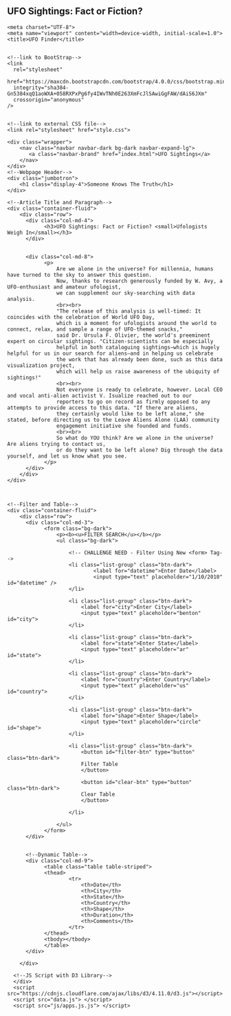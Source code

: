 ## UFO Sightings: Fact or Fiction?

<!DOCTYPE html>
<html lang="en">

<head>

    <meta charset="UTF-8">
    <meta name="viewport" content="width=device-width, initial-scale=1.0">
    <title>UFO Finder</title>


    <!--link to BootStrap-->    
    <link
      rel="stylesheet"
      href="https://maxcdn.bootstrapcdn.com/bootstrap/4.0.0/css/bootstrap.min.css"
      integrity="sha384-Gn5384xqQ1aoWXA+058RXPxPg6fy4IWvTNh0E263XmFcJlSAwiGgFAW/dAiS6JXm"
      crossorigin="anonymous"
    />


    <!--link to external CSS file-->
    <link rel="stylesheet" href="style.css">

</head>

<body class="bg-dark">

    <div class="wrapper">
        <nav class="navbar navbar-dark bg-dark navbar-expand-lg">
           <a class="navbar-brand" href="index.html">UFO Sightings</a>
        </nav>
    </div>
    <!--Webpage Header-->
    <div class="jumbotron">
        <h1 class="display-4">Someone Knows The Truth</h1>
    </div>

    <!--Article Title and Paragraph-->
    <div class="container-fluid">
        <div class="row">
          <div class="col-md-4">
                <h3>UFO Sightings: Fact or Fiction? <small>Ufologists Weigh In</small></h3>
          </div>
            

          <div class="col-md-8">
                <p>
                    Are we alone in the universe? For millennia, humans have turned to the sky to answer this question. 
                    Now, thanks to research generously funded by W. Avy, a UFO-enthusiast and amateur ufologist, 
                    we can supplement our sky-searching with data analysis.
                    <br><br>
                    "The release of this analysis is well-timed: It coincides with the celebration of World UFO Day, 
                    which is a moment for ufologists around the world to connect, relax, and sample a range of UFO-themed snacks," 
                    said Dr. Ursula F. Olivier, the world's preeminent expert on circular sightings. "Citizen-scientists can be especially 
                    helpful in both cataloguing sightings—which is hugely helpful for us in our search for aliens—and in helping us celebrate 
                    the work that has already been done, such as this data visualization project, 
                    which will help us raise awareness of the ubiquity of sightings!"
                    <br><br>
                    Not everyone is ready to celebrate, however. Local CEO and vocal anti-alien activist V. Isualize reached out to our 
                    reporters to go on record as firmly opposed to any attempts to provide access to this data. "If there are aliens, 
                    they certainly would like to be left alone," she stated, before directing us to the Leave Aliens Alone (LAA) community 
                    engagement initiative she founded and funds.
                    <br><br>
                    So what do YOU think? Are we alone in the universe? Are aliens trying to contact us, 
                    or do they want to be left alone? Dig through the data yourself, and let us know what you see.
                </p>
          </div>
        </div>
    </div>



    <!--Filter and Table-->
    <div class="container-fluid">
        <div class="row">
          <div class="col-md-3">
                <form class="bg-dark">
                    <p><b><u>FILTER SEARCH</u></b></p>
                    <ul class="bg-dark">

                        <!-- CHALLENGE NEED - Filter Using New <form> Tag-->
                        <li class="list-group" class="btn-dark">
                                <label for="datetime">Enter Date</label>
                                <input type="text" placeholder="1/10/2010" id="datetime" />
                        </li>

                        <li class="list-group" class="btn-dark">
                            <label for="city">Enter City</label>
                            <input type="text" placeholder="benton" id="city">
                        </li>

                        <li class="list-group" class="btn-dark">
                            <label for="state">Enter State</label>
                            <input type="text" placeholder="ar" id="state">
                        </li>

                        <li class="list-group" class="btn-dark">
                            <label for="country">Enter Country</label>
                            <input type="text" placeholder="us" id="country">
                        </li>

                        <li class="list-group" class="btn-dark">
                            <label for="shape">Enter Shape</label>
                            <input type="text" placeholder="circle" id="shape">
                        </li>
                        
                        <li class="list-group" class="btn-dark">
                            <button id="filter-btn" type="button" class="btn-dark">
                            Filter Table
                            </button>

                            <button id="clear-btn" type="button" class="btn-dark">
                            Clear Table
                            </button>

                        </li>

                    </ul>
                </form>
          </div>


          <!--Dynamic Table-->
          <div class="col-md-9">
                <table class="table table-striped">
                <thead>
                        <tr>
                            <th>Date</th>
                            <th>City</th>
                            <th>State</th>
                            <th>Country</th>
                            <th>Shape</th>
                            <th>Duration</th>
                            <th>Comments</th>
                        </tr>
                </thead>
                <tbody></tbody>
                </table>
          </div>
        
        </div>
      
      <!--JS Script with D3 Library-->
      </div>
      <script src="https://cdnjs.cloudflare.com/ajax/libs/d3/4.11.0/d3.js"></script>
      <script src="data.js"> </script>
      <script src="js/apps.js.js"> </script>
</body>
</html>

